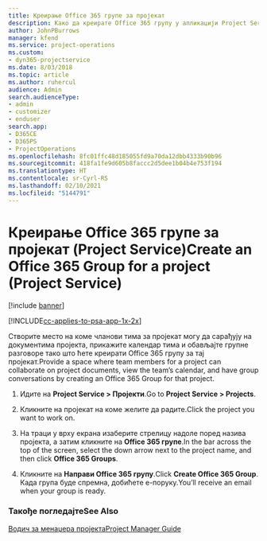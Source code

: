```yaml
---
title: Креирање Office 365 групе за пројекат
description: Како да креирате Office 365 групу у апликацији Project Service
author: JohnPBurrows
manager: kfend
ms.service: project-operations
ms.custom:
- dyn365-projectservice
ms.date: 8/03/2018
ms.topic: article
ms.author: ruhercul
audience: Admin
search.audienceType:
- admin
- customizer
- enduser
search.app:
- D365CE
- D365PS
- ProjectOperations
ms.openlocfilehash: 8fc01ffc48d185055fd9a70da12dbb4333b90b96
ms.sourcegitcommit: 418fa1fe9d605b8faccc2d5dee1b04b4e753f194
ms.translationtype: HT
ms.contentlocale: sr-Cyrl-RS
ms.lasthandoff: 02/10/2021
ms.locfileid: "5144791"
---
```

# <a name="create-an-office-365-group-for-a-project-project-service"></a><span data-ttu-id="a3243-103">Креирање Office 365 групе за пројекат (Project Service)</span><span class="sxs-lookup"><span data-stu-id="a3243-103">Create an Office 365 Group for a project (Project Service)</span></span>

[!include [banner](../includes/psa-now-project-operations.md)]

[!INCLUDE[cc-applies-to-psa-app-1x-2x](../includes/cc-applies-to-psa-app-1x-2x.md)]

<span data-ttu-id="a3243-104">Створите место на коме чланови тима за пројекат могу да сарађују на документима пројекта, прикажите календар тима и обављајте групне разговоре тако што ћете креирати Office 365 групу за тај пројекат.</span><span class="sxs-lookup"><span data-stu-id="a3243-104">Provide a space where team members for a project can collaborate on project documents, view the team’s calendar, and have group conversations by creating an Office 365 Group for that project.</span></span>  
  
1.  <span data-ttu-id="a3243-105">Идите на **Project Service > Пројекти**.</span><span class="sxs-lookup"><span data-stu-id="a3243-105">Go to **Project Service > Projects**.</span></span>  
  
2.  <span data-ttu-id="a3243-106">Кликните на пројекат на коме желите да радите.</span><span class="sxs-lookup"><span data-stu-id="a3243-106">Click the project you want to work on.</span></span>  
  
3.  <span data-ttu-id="a3243-107">На траци у врху екрана изаберите стрелицу надоле поред назива пројекта, а затим кликните на **Office 365 групе**.</span><span class="sxs-lookup"><span data-stu-id="a3243-107">In the bar across the top of the screen, select the down arrow next to the project name, and then click **Office 365 Groups**.</span></span>  
  
4.  <span data-ttu-id="a3243-108">Кликните на **Направи Office 365 групу**.</span><span class="sxs-lookup"><span data-stu-id="a3243-108">Click **Create Office 365 Group**.</span></span> <span data-ttu-id="a3243-109">Када група буде спремна, добићете е-поруку.</span><span class="sxs-lookup"><span data-stu-id="a3243-109">You’ll receive an email when your group is ready.</span></span>  
  
### <a name="see-also"></a><span data-ttu-id="a3243-110">Такође погледајте</span><span class="sxs-lookup"><span data-stu-id="a3243-110">See Also</span></span>  
 [<span data-ttu-id="a3243-111">Водич за менаџера пројекта</span><span class="sxs-lookup"><span data-stu-id="a3243-111">Project Manager Guide</span></span>](../psa/project-manager-guide.md)
